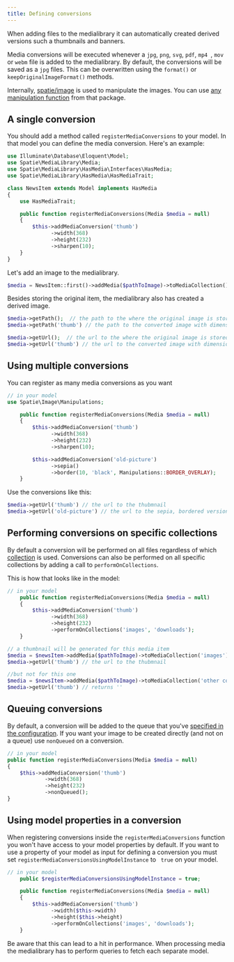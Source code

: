 ```yaml
---
title: Defining conversions
---
```


When adding files to the medialibrary it can automatically created derived versions such a thumbnails and banners.

Media conversions will be executed whenever  a `jpg`, `png`, `svg`, `pdf`, `mp4 `, `mov` or `webm` file is added to the medialibrary. By default, the conversions will be saved as a `jpg` files. This can be overwritten using the `format()` or `keepOriginalImageFormat()` methods.

Internally, [spatie/image](https://docs.spatie.be/image/v1/) is used to manipulate the images. You can use [any manipulation function](https://docs.spatie.be/image) from that package.

## A single conversion

You should add a method called `registerMediaConversions` to your model. In that model you can define the media conversion. Here's an example:

```php
use Illuminate\Database\Eloquent\Model;
use Spatie\MediaLibrary\Media;
use Spatie\MediaLibrary\HasMedia\Interfaces\HasMedia;
use Spatie\MediaLibrary\HasMedia\HasMediaTrait;

class NewsItem extends Model implements HasMedia
{
    use HasMediaTrait;

    public function registerMediaConversions(Media $media = null)
    {
        $this->addMediaConversion('thumb')
              ->width(368)
              ->height(232)
              ->sharpen(10);
    }
}
```

Let's add an image to the medialibrary.

```php
$media = NewsItem::first()->addMedia($pathToImage)->toMediaCollection();
```

Besides storing the original item, the medialibrary also has created a derived image.

```php
$media->getPath();  // the path to the where the original image is stored
$media->getPath('thumb') // the path to the converted image with dimensions 368x232

$media->getUrl();  // the url to the where the original image is stored
$media->getUrl('thumb') // the url to the converted image with dimensions 368x232
```

## Using multiple conversions

You can register as many media conversions as you want

```php
// in your model
use Spatie\Image\Manipulations;

    public function registerMediaConversions(Media $media = null)
    {
        $this->addMediaConversion('thumb')
              ->width(368)
              ->height(232)
              ->sharpen(10);

        $this->addMediaConversion('old-picture')
              ->sepia()
              ->border(10, 'black', Manipulations::BORDER_OVERLAY);
    }
```

Use the conversions like this:

```php
$media->getUrl('thumb') // the url to the thubmnail
$media->getUrl('old-picture') // the url to the sepia, bordered version
```

## Performing conversions on specific collections

By default a conversion will be performed on all files regardless of which [collection](https://docs.spatie.be/laravel-medialibrary/v6/basic-usage/working-with-collections) is used.  Conversions can also be performed on all specific collections by adding a call to  `performOnCollections`.

This is how that looks like in the model:

```php
// in your model
    public function registerMediaConversions(Media $media = null)
    {
        $this->addMediaConversion('thumb')
              ->width(368)
              ->height(232)
              ->performOnCollections('images', 'downloads');
    }
```


```php
// a thumbnail will be generated for this media item
$media = $newsItem->addMedia($pathToImage)->toMediaCollection('images');
$media->getUrl('thumb') // the url to the thubmnail

//but not for this one
$media = $newsItem->addMedia($pathToImage)->toMediaCollection('other collection');
$media->getUrl('thumb') // returns ''
```

## Queuing conversions

By default, a conversion will be added to the queue that you've [specified in the configuration](https://docs.spatie.be/laravel-medialibrary/v6/installation-setup). If you want your image to be created directly (and not on a queue) use `nonQueued` on a conversion.

```php
// in your model
public function registerMediaConversions(Media $media = null)
{
    $this->addMediaConversion('thumb')
            ->width(368)
            ->height(232)
            ->nonQueued();
}
```


## Using model properties in a conversion

When registering conversions inside the `registerMediaConversions` function you won't have access to your model properties by default. If you want to use a property of your model as input for defining a conversion you must set `registerMediaConversionsUsingModelInstance` to `
true` on your model.

```php
// in your model
    public $registerMediaConversionsUsingModelInstance = true;

    public function registerMediaConversions(Media $media = null)
    {
        $this->addMediaConversion('thumb')
              ->width($this->width)
              ->height($this->height)
              ->performOnCollections('images', 'downloads');
    }
```

Be aware that this can lead to a hit in performance. When processing media the medialibrary has to perform queries to fetch each separate model.

